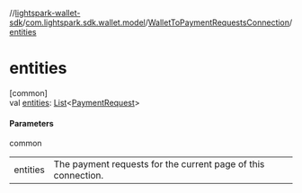 //[lightspark-wallet-sdk](../../../index.md)/[com.lightspark.sdk.wallet.model](../index.md)/[WalletToPaymentRequestsConnection](index.md)/[entities](entities.md)

# entities

[common]\
val [entities](entities.md): [List](https://kotlinlang.org/api/latest/jvm/stdlib/kotlin.collections/-list/index.html)&lt;[PaymentRequest](../-payment-request/index.md)&gt;

#### Parameters

common

| | |
|---|---|
| entities | The payment requests for the current page of this connection. |

